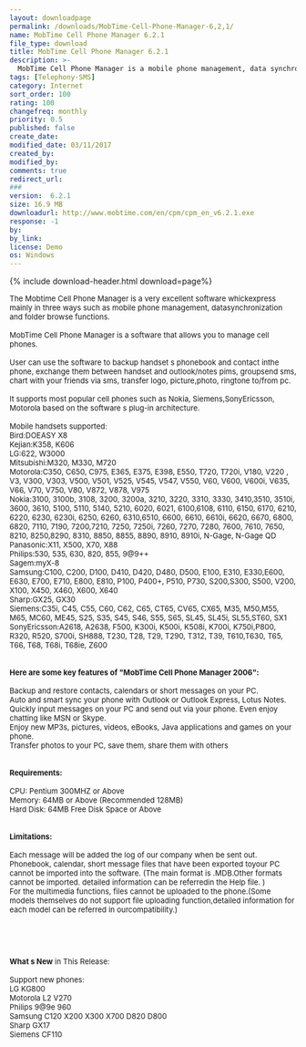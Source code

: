 ```yaml
---
layout: downloadpage
permalink: /downloads/MobTime-Cell-Phone-Manager-6,2,1/
name: MobTime Cell Phone Manager 6.2.1
file_type: download
title: MobTime Cell Phone Manager 6.2.1
description: >-
  MobTime Cell Phone Manager is a mobile phone management, data synchronization and folder browse functions
tags: [Telephony-SMS]
category: Internet
sort_order: 100
rating: 100
changefreq: monthly
priority: 0.5
published: false
create_date: 
modified_date: 03/11/2017
created_by: 
modified_by: 
comments: true
redirect_url: 
### 
version:  6.2.1
size: 16.9 MB
downloadurl: http://www.mobtime.com/en/cpm/cpm_en_v6.2.1.exe
response: -1
by: 
by_link: 
license: Demo 
os: Windows
---
```


{% include download-header.html download=page%}

<p style="fix-download-text !important">
<p><font size="2"><p>The Mobtime Cell Phone Manager is a very excellent software whickexpress mainly in three ways such as mobile phone management, datasynchronization and folder browse functions. <br />
<br />
MobTime Cell Phone Manager is a software that allows you to manage cell phones.<br />
<br />
User can use the software to backup handset s phonebook and contact inthe phone, exchange them between handset and outlook/notes pims, groupsend sms, chart with your friends via sms, transfer logo, picture,photo, ringtone to/from pc.<br />
<br />
It supports most popular cell phones such as Nokia, Siemens,SonyEricsson, Motorola based on the software s plug-in architecture.<br />
<br />
Mobile handsets supported:<br />
Bird:DOEASY X8<br />
Kejian:K358, K606<br />
LG:622, W3000<br />
Mitsubishi:M320, M330, M720<br />
Motorola:C350, C650, C975, E365, E375, E398, E550, T720, T720i, V180, V220 , V3, V300, V303, V500, V501, V525, V545, V547, V550, V60, V600, V600i, V635, V66, V70, V750, V80, V872, V878, V975<br />
Nokia:3100, 3100b, 3108, 3200, 3200a, 3210, 3220, 3310, 3330, 3410,3510, 3510i, 3600, 3610, 5100, 5110, 5140, 5210, 6020, 6021, 6100,6108, 6110, 6150, 6170, 6210, 6220, 6230, 6230i, 6250, 6260, 6310,6510, 6600, 6610, 6610i, 6620, 6670, 6800, 6820, 7110, 7190, 7200,7210, 7250, 7250i, 7260, 7270, 7280, 7600, 7610, 7650, 8210, 8250,8290, 8310, 8850, 8855, 8890, 8910, 8910i, N-Gage, N-Gage QD<br />
Panasonic:X11, X500, X70, X88<br />
Philips:530, 535, 630, 820, 855, 9@9++<br />
Sagem:myX-8<br />
Samsung:C100, C200, D100, D410, D420, D480, D500, E100, E310, E330,E600, E630, E700, E710, E800, E810, P100, P400+, P510, P730, S200,S300, S500, V200, X100, X450, X460, X600, X640<br />
Sharp:GX25, GX30<br />
Siemens:C35i, C45, C55, C60, C62, C65, CT65, CV65, CX65, M35, M50,M55, M65, MC60, ME45, S25, S35, S45, S46, S55, S65, SL45, SL45i, SL55,ST60, SX1<br />
SonyEricsson:A2618, A2638, F500, K300i, K500i, K508i, K700i, K750i,P800, R320, R520, S700i, SH888, T230, T28, T29, T290, T312, T39, T610,T630, T65, T66, T68, T68i, T68ie, Z600<br />
<br />
<br />
<span><strong>Here are some key features of "MobTime Cell Phone Manager 2006":</strong></span><br />
<br />
Backup and restore contacts, calendars or short messages on your PC. <br />
Auto and smart sync your phone with Outlook or Outlook Express, Lotus Notes. <br />
Quickly input messages on your PC and send out via your phone. Even enjoy chatting like MSN or Skype. <br />
Enjoy new MP3s, pictures, videos, eBooks, Java applications and games on your phone. <br />
Transfer photos to your PC, save them, share them with others<br />
<br />
<br />
<span><strong>Requirements:</strong></span><br />
<br />
CPU: Pentium 300MHZ or Above<br />
Memory: 64MB or Above (Recommended 128MB) <br />
Hard Disk: 64MB Free Disk Space or Above <br />
<br />
<br />
<span><strong>Limitations:</strong></span><br />
<br />
Each message will be added the log of our company when be sent out. <br />
Phonebook, calendar, short message files that have been exported toyour PC cannot be imported into the software. (The main format is .MDB.Other formats cannot be imported. detailed information can be referredin the Help file. ) <br />
For the multimedia functions, files cannot be uploaded to the phone.(Some models themselves do not support file uploading function,detailed information for each model can be referred in ourcompatibility.)</p>
<!-- google_ad_section_end -->
<p>&#160;</p>
<div class="celltext_big"><br />
<br />
<strong>What s New</strong> in This Release:<br />
<br />
Support new phones:<br />
LG KG800<br />
Motorola L2 V270 <br />
Philips 9@9e 960<br />
Samsung C120 X200 X300 X700 D820 D800<br />
Sharp GX17<br />
Siemens CF110</div></p></p>
